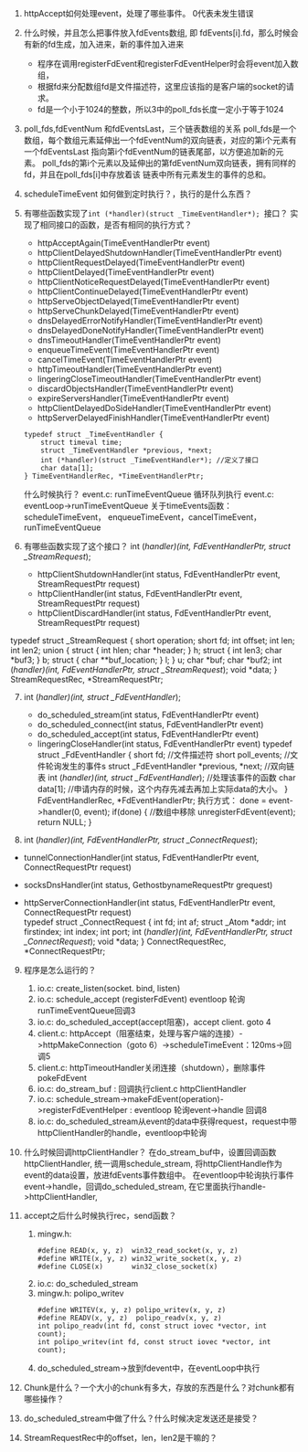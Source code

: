 1. httpAccept如何处理event，处理了哪些事件。 0代表未发生错误
2. 什么时候，并且怎么把事件放入fdEvents数组, 即 fdEvents[i].fd，那么时候会有新的fd生成，加入进来，新的事件加入进来
    * 程序在调用registerFdEvent和registerFdEventHelper时会将event加入数组，
    * 根据fd来分配数组fd是文件描述符，这里应该指的是客户端的socket的请求。
    * fd是一个小于1024的整数，所以3中的poll_fds长度一定小于等于1024
3. poll_fds,fdEventNum 和fdEventsLast，三个链表数组的关系
   poll_fds是一个数组，每个数组元素延伸出一个fdEventNum的双向链表，对应的第i个元素有一个fdEventsLast
   指向第i个fdEventNum的链表尾部，以方便追加新的元素。
   poll_fds的第i个元素以及延伸出的第fdEventNum双向链表，拥有同样的fd，并且在poll_fds[i]中存放着该
   链表中所有元素发生的事件的总和。
4. scheduleTimeEvent 如何做到定时执行？，执行的是什么东西？
5. 有哪些函数实现了```int (*handler)(struct _TimeEventHandler*); ```接口？
   实现了相同接口的函数，是否有相同的执行方式？
   * httpAcceptAgain(TimeEventHandlerPtr event)
   * httpClientDelayedShutdownHandler(TimeEventHandlerPtr event)
   * httpClientRequestDelayed(TimeEventHandlerPtr event)
   * httpClientDelayed(TimeEventHandlerPtr event)
   * httpClientNoticeRequestDelayed(TimeEventHandlerPtr event)
   * httpClientContinueDelayed(TimeEventHandlerPtr event)
   * httpServeObjectDelayed(TimeEventHandlerPtr event)
   * httpServeChunkDelayed(TimeEventHandlerPtr event)
   * dnsDelayedErrorNotifyHandler(TimeEventHandlerPtr event)
   * dnsDelayedDoneNotifyHandler(TimeEventHandlerPtr event)
   * dnsTimeoutHandler(TimeEventHandlerPtr event)
   * enqueueTimeEvent(TimeEventHandlerPtr event)
   * cancelTimeEvent(TimeEventHandlerPtr event)
   * httpTimeoutHandler(TimeEventHandlerPtr event)
   * lingeringCloseTimeoutHandler(TimeEventHandlerPtr event)
   * discardObjectsHandler(TimeEventHandlerPtr event)
   * expireServersHandler(TimeEventHandlerPtr event)
   * httpClientDelayedDoSideHandler(TimeEventHandlerPtr event)
   * httpServerDelayedFinishHandler(TimeEventHandlerPtr event)
    ```event
    typedef struct _TimeEventHandler {
        struct timeval time;
        struct _TimeEventHandler *previous, *next;
        int (*handler)(struct _TimeEventHandler*); //定义了接口
        char data[1];
    } TimeEventHandlerRec, *TimeEventHandlerPtr;
    ```
    什么时候执行？
    event.c: runTimeEventQueue 循环队列执行
    event.c: eventLoop->runTimeEventQueue
    关于timeEvents函数：
    scheduleTimeEvent， enqueueTimeEvent，cancelTimeEvent，runTimeEventQueue

6. 有哪些函数实现了这个接口？
 int (*handler)(int, FdEventHandlerPtr, struct _StreamRequest*);

   * httpClientShutdownHandler(int status,
                          FdEventHandlerPtr event, StreamRequestPtr request)
   * httpClientHandler(int status,
                  FdEventHandlerPtr event, StreamRequestPtr request)
   * httpClientDiscardHandler(int status,
                         FdEventHandlerPtr event, StreamRequestPtr request)

typedef struct _StreamRequest {
    short operation;
    short fd;
    int offset;
    int len;
    int len2;
    union {
        struct {
            int hlen;
            char *header;
        } h;
        struct {
            int len3;
            char *buf3;
        } b;
        struct {
            char **buf_location;
        } l;
    } u;
    char *buf;
    char *buf2;
    int (*handler)(int, FdEventHandlerPtr, struct _StreamRequest*);
    void *data;
} StreamRequestRec, *StreamRequestPtr;

7. int (*handler)(int, struct _FdEventHandler*); 
    * do_scheduled_stream(int status, FdEventHandlerPtr event)
    * do_scheduled_connect(int status, FdEventHandlerPtr event)
    * do_scheduled_accept(int status, FdEventHandlerPtr event)
    * lingeringCloseHandler(int status, FdEventHandlerPtr event)
typedef struct _FdEventHandler {
    short fd; //文件描述符
    short poll_events; //文件轮询发生的事件s
    struct _FdEventHandler *previous, *next; //双向链表
    int (*handler)(int, struct _FdEventHandler*); //处理该事件的函数
    char data[1]; //申请内存的时候，这个内存先减去再加上实际data的大小。
} FdEventHandlerRec, *FdEventHandlerPtr;
执行方式：
    done = event->handler(0, event);
    if(done) { //数组中移除
        unregisterFdEvent(event);
        return NULL;
    }


8. int (*handler)(int, FdEventHandlerPtr, struct _ConnectRequest*);

* tunnelConnectionHandler(int status,
                        FdEventHandlerPtr event,
                        ConnectRequestPtr request)

* socksDnsHandler(int status, GethostbynameRequestPtr grequest) 

* httpServerConnectionHandler(int status,
                            FdEventHandlerPtr event,
                            ConnectRequestPtr request)                       
typedef struct _ConnectRequest {
    int fd;
    int af;
    struct _Atom *addr;
    int firstindex;
    int index;
    int port;
    int (*handler)(int, FdEventHandlerPtr, struct _ConnectRequest*);
    void *data;
} ConnectRequestRec, *ConnectRequestPtr;

9. 程序是怎么运行的？
    1. io.c: create_listen(socket. bind, listen)
    2. io.c: schedule_accept (registerFdEvent) eventloop 轮询 runTimeEventQueue回调3
    3. io.c: do_scheduled_accept(accept阻塞)，accept client. goto 4
    4. client.c: httpAccept（阻塞结束，处理与客户端的连接）->httpMakeConnection（goto 6）->scheduleTimeEvent：120ms->回调5
    5. client.c: httpTimeoutHandler关闭连接（shutdown），删除事件pokeFdEvent
    6. io.c: do_stream_buf : 回调执行client.c httpClientHandler
    7. io.c: schedule_stream->makeFdEvent(operation)->registerFdEventHelper : eventloop 轮询event->handle 回调8
    8. io.c: do_scheduled_stream从event的data中获得request，request中带httpClientHandler的handle，eventloop中轮询
10. 什么时候回调httpClientHandler？ 
    在do_stream_buf中，设置回调函数httpClientHandler, 统一调用schedule_stream, 
    将httpClientHandle作为event的data设置，放进fdEvents事件数组中。
    在eventloop中轮询执行事件event->handle，回调do_scheduled_stream, 在它里面执行handle->httpClientHandler, 
11. accept之后什么时候执行rec，send函数？
    1. mingw.h: 
        ```
        #define READ(x, y, z)  win32_read_socket(x, y, z)
        #define WRITE(x, y, z) win32_write_socket(x, y, z)
        #define CLOSE(x)       win32_close_socket(x) 
        ```
    2. io.c: do_scheduled_stream
    3. mingw.h: polipo_writev
        ```
        #define WRITEV(x, y, z) polipo_writev(x, y, z)
        #define READV(x, y, z)  polipo_readv(x, y, z)
        int polipo_readv(int fd, const struct iovec *vector, int count);
        int polipo_writev(int fd, const struct iovec *vector, int count);
        ```
    4. do_scheduled_stream->放到fdevent中，在eventLoop中执行
12. Chunk是什么？一个大小的chunk有多大，存放的东西是什么？对chunk都有哪些操作？

13. do_scheduled_stream中做了什么？什么时候决定发送还是接受？

14. StreamRequestRec中的offset，len，len2是干嘛的？